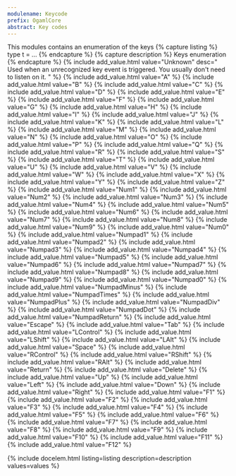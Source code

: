 ```yaml
---
modulename: Keycode 
prefix: OgamlCore
abstract: Key codes 
---
```



This modules contains an enumeration of the keys 
{% capture listing %}
type t = ...
{% endcapture %}
{% capture description %}
Keys enumeration 
{% endcapture %}
{% include add_value.html value="Unknown" desc=" Used when an unrecognized key event is triggered. You usually don't need to listen on it. " %}
{% include add_value.html value="A" %}
{% include add_value.html value="B" %}
{% include add_value.html value="C" %}
{% include add_value.html value="D" %}
{% include add_value.html value="E" %}
{% include add_value.html value="F" %}
{% include add_value.html value="G" %}
{% include add_value.html value="H" %}
{% include add_value.html value="I" %}
{% include add_value.html value="J" %}
{% include add_value.html value="K" %}
{% include add_value.html value="L" %}
{% include add_value.html value="M" %}
{% include add_value.html value="N" %}
{% include add_value.html value="O" %}
{% include add_value.html value="P" %}
{% include add_value.html value="Q" %}
{% include add_value.html value="R" %}
{% include add_value.html value="S" %}
{% include add_value.html value="T" %}
{% include add_value.html value="U" %}
{% include add_value.html value="V" %}
{% include add_value.html value="W" %}
{% include add_value.html value="X" %}
{% include add_value.html value="Y" %}
{% include add_value.html value="Z" %}
{% include add_value.html value="Num1" %}
{% include add_value.html value="Num2" %}
{% include add_value.html value="Num3" %}
{% include add_value.html value="Num4" %}
{% include add_value.html value="Num5" %}
{% include add_value.html value="Num6" %}
{% include add_value.html value="Num7" %}
{% include add_value.html value="Num8" %}
{% include add_value.html value="Num9" %}
{% include add_value.html value="Num0" %}
{% include add_value.html value="Numpad1" %}
{% include add_value.html value="Numpad2" %}
{% include add_value.html value="Numpad3" %}
{% include add_value.html value="Numpad4" %}
{% include add_value.html value="Numpad5" %}
{% include add_value.html value="Numpad6" %}
{% include add_value.html value="Numpad7" %}
{% include add_value.html value="Numpad8" %}
{% include add_value.html value="Numpad9" %}
{% include add_value.html value="Numpad0" %}
{% include add_value.html value="NumpadMinus" %}
{% include add_value.html value="NumpadTimes" %}
{% include add_value.html value="NumpadPlus" %}
{% include add_value.html value="NumpadDiv" %}
{% include add_value.html value="NumpadDot" %}
{% include add_value.html value="NumpadReturn" %}
{% include add_value.html value="Escape" %}
{% include add_value.html value="Tab" %}
{% include add_value.html value="LControl" %}
{% include add_value.html value="LShift" %}
{% include add_value.html value="LAlt" %}
{% include add_value.html value="Space" %}
{% include add_value.html value="RControl" %}
{% include add_value.html value="RShift" %}
{% include add_value.html value="RAlt" %}
{% include add_value.html value="Return" %}
{% include add_value.html value="Delete" %}
{% include add_value.html value="Up" %}
{% include add_value.html value="Left" %}
{% include add_value.html value="Down" %}
{% include add_value.html value="Right" %}
{% include add_value.html value="F1" %}
{% include add_value.html value="F2" %}
{% include add_value.html value="F3" %}
{% include add_value.html value="F4" %}
{% include add_value.html value="F5" %}
{% include add_value.html value="F6" %}
{% include add_value.html value="F7" %}
{% include add_value.html value="F8" %}
{% include add_value.html value="F9" %}
{% include add_value.html value="F10" %}
{% include add_value.html value="F11" %}
{% include add_value.html value="F12" %}

{% include docelem.html listing=listing description=description values=values %}

